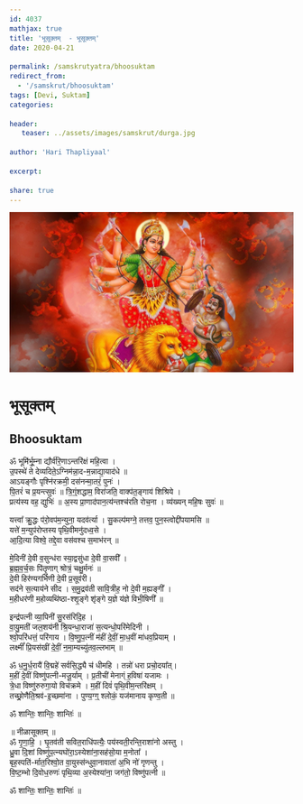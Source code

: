 ```yaml
---    
id: 4037    
mathjax: true    
title: 'भूसूक्तम्  - भूसूक्तम्'    
date: 2020-04-21    

permalink: /samskrutyatra/bhoosuktam
redirect_from: 
  - '/samskrut/bhoosuktam'
tags: [Devi, Suktam]    
categories:    
    
header:    
   teaser: ../assets/images/samskrut/durga.jpg    
    
author: 'Hari Thapliyaal'    
    
excerpt:    
    
share: true    
---    
```

    
![](../assets/images/samskrut/durga.jpg)    
    
# भूसूक्तम्    
## Bhoosuktam    
    
ॐ भूमि॑र्भू॒म्ना द्यौर्व॑रि॒णाऽन्तरि॑क्षं महि॒त्वा ।    
उ॒पस्थे॑ ते देव्यदिते॒ऽग्निम॑न्ना॒द-म॒न्नाद्या॒याद॑धे ॥    
आऽयङ्गौः पृश्नि॑रक्रमी॒ दस॑नन्मा॒तरं॒ पुनः॑ ।    
पि॒तरं॑ च प्र॒यन्त्सुवः॑ ॥ त्रि॒ग्ं॒शद्धाम॒ विरा॑जति॒ वाक्प॑त॒ङ्गाय॑ शिश्रिये ।    
प्रत्य॑स्य वह॒ द्युभिः॑ ॥ अ॒स्य प्रा॒णाद॑पान॒त्य॑न्तश्च॑रति रोच॒ना । व्य॑ख्यन् महि॒षः सुवः॑ ॥    
    
यत्त्वा᳚ क्रु॒द्धः प॑रो॒वप॑म॒न्युना॒ यदव॑र्त्या । सु॒कल्प॑मग्ने॒ तत्तव॒ पुन॒स्त्वोद्दी॑पयामसि ॥    
यत्ते॑ म॒न्युप॑रोप्तस्य पृथि॒वीमनु॑दध्व॒से ।    
आ॒दि॒त्या विश्वे॒ तद्दे॒वा वस॑वश्च स॒माभ॑रन् ॥    
    
मे॒दिनी॑ दे॒वी व॒सुन्ध॑रा स्या॒द्वसु॑धा दे॒वी वा॒सवी᳚ ।    
ब्र॒ह्म॒व॒र्च॒सः पि॑तृ॒णाग् श्रोत्रं॒ चक्षु॒र्मनः॑ ॥    
दे॒वी हिर॑ण्यगर्भिणी दे॒वी प्र॒सूव॑री।    
सद॑ने स॒त्याय॑ने सीद । स॒मु॒द्रव॑ती सावि॒त्रीह॒ नो दे॒वी म॒ह्यङ्गी᳚ ।    
म॒हीधर॑णी म॒होव्यथि॑ष्ठा-श्श‍ृ॒ङ्गे श‍ृ॑ङ्गे य॒ज्ञे य॑ज्ञे विभी॒षिणी᳚ ॥    
    
इन्द्र॑पत्नी व्या॒पिनी॑ सु॒रस॑रिदि॒ह ।    
वा॒यु॒मती॑ जल॒शय॑नी श्रि॒यन्धा॒राजा॑ स॒त्यन्धो॒परि॑मेदिनी ।    
श्वो॒परि॑धत्तं॒ परि॑गाय । वि॒ष्णु॒प॒त्नीं म॑हीं दे॒वीं॒ मा॒ध॒वीं मा॑धव॒प्रियाम् ।    
लक्ष्मीं᳚ प्रि॒यस॑खीं दे॒वीं॒ न॒मा॒म्यच्यु॑तव॒ल्लभाम् ॥    
    
ॐ ध॒नु॒र्ध॒रायै॑ वि॒द्महे॑ सर्वसि॒द्ध्यै च॑ धीमहि । तन्नो॑ धरा प्रचो॒दया᳚त्।    
म॒हीं दे॒वीं विष्णु॑पत्नी-मजू॒र्याम् । प्र॒तीची॑ मेनाग्ं ह॒विषा॑ यजामः ।    
त्रे॒धा विष्णु॑रुरुगा॒यो विच॑क्रमे । म॒हीं दिवं॑ पृथि॒वीम॒न्तरि॑क्षम् ।    
तच्छ्रो॒णैति॒श्रव॑-इ॒च्छमा॑ना । पुण्य॒ग्ग्॒ श्लोकं॒ यज॑मानाय कृण्व॒ती ॥    
    
ॐ शान्तिः॒ शान्तिः॒ शान्तिः॑ ॥    
    
॥ नीळासूक्तम् ॥    
ॐ गृ॒णा॒हि॒ । घृ॒तव॑ती सवित॒राधि॑पत्यैः॒ पय॑स्वती॒रन्ति॒राशा॑नो अस्तु ।    
ध्रु॒वा दि॒शां विष्णु॑प॒त्न्यघो॑रा॒ऽस्येशा॑ना॒सह॑सो॒या म॒नोता᳚ ।    
बृह॒स्पति॑-र्मात॒रिश्वो॒त वा॒युस्स॑न्धुवा॒नावाता॑ अ॒भि नो॑ गृणन्तु ।    
वि॒ष्ट॒म्भो दि॒वोध॒रुणः॑ पृथि॒व्या अ॒स्येश्या॑ना॒ जग॑तो॒ विष्णु॑पत्नी ॥    
    
ॐ शान्तिः॒ शान्तिः॒ शान्तिः॑ ॥    
    
